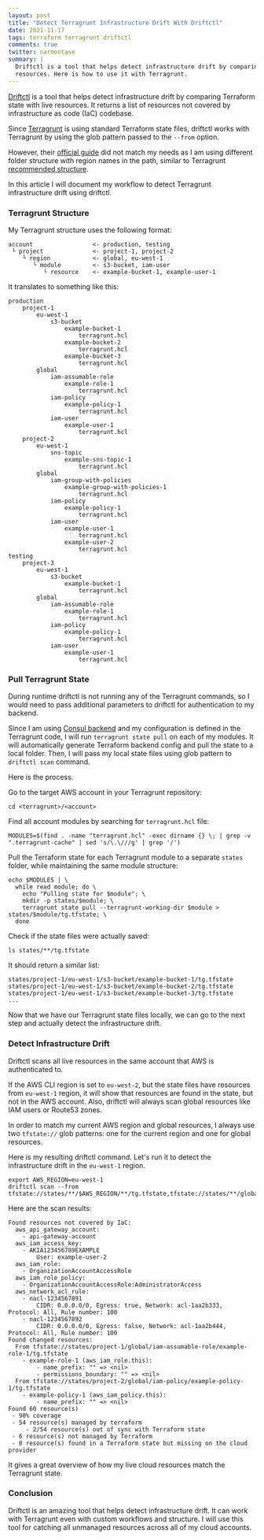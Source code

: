 ```yaml
---
layout: post
title: "Detect Terragrunt Infrastructure Drift With Driftctl"
date: 2021-11-17
tags: terraform terragrunt driftctl
comments: true
twitter: narmontase
summary: |
  Driftctl is a tool that helps detect infrastructure drift by comparing Terraform state with live
  resources. Here is how to use it with Terragrunt.
---
```


[Driftctl](https://github.com/cloudskiff/driftctl) is a tool that helps detect infrastructure
drift by comparing Terraform state with live resources.
It returns a list of resources not covered by infrastructure as code (IaC) codebase.

Since [Terragrunt](https://terragrunt.gruntwork.io/) is using standard Terraform state files,
driftctl works with Terragrunt by using the glob pattern passed to the `--from` option.

However, their [official guide](https://driftctl.com/how-to-use-driftctl-with-terragrunt/)
did not match my needs as I am using different folder structure with region names in the path,
similar to Terragrunt
[recommended structure](https://github.com/gruntwork-io/terragrunt-infrastructure-live-example).

In this article I will document my workflow to detect Terragrunt infrastructure drift using
driftctl.

### Terragrunt Structure
My Terragrunt structure uses the following format:
```
account                 <- production, testing
 └ project              <- project-1, project-2
    └ region            <- global, eu-west-1
       └ module         <- s3-bucket, iam-user
          └ resource    <- example-bucket-1, example-user-1
```

It translates to something like this:
```
production
    project-1
        eu-west-1
            s3-bucket
                example-bucket-1
                    terragrunt.hcl
                example-bucket-2
                    terragrunt.hcl
                example-bucket-3
                    terragrunt.hcl
        global
            iam-assumable-role
                example-role-1
                    terragrunt.hcl
            iam-policy
                example-policy-1
                    terragrunt.hcl
            iam-user
                example-user-1
                    terragrunt.hcl
    project-2
        eu-west-1
            sns-topic
                example-sns-topic-1
                    terragrunt.hcl
        global
            iam-group-with-policies
                example-group-with-policies-1
                    terragrunt.hcl
            iam-policy
                example-policy-1
                    terragrunt.hcl
            iam-user
                example-user-1
                    terragrunt.hcl
                example-user-2
                    terragrunt.hcl
testing
    project-3
        eu-west-1
            s3-bucket
                example-bucket-1
                    terragrunt.hcl
        global
            iam-assumable-role
                example-role-1
                    terragrunt.hcl
            iam-policy
                example-policy-1
                    terragrunt.hcl
            iam-user
                example-user-1
                    terragrunt.hcl
```

### Pull Terragrunt State
During runtime driftctl is not running any of the Terragrunt commands,
so I would need to pass additional parameters to driftctl for authentication to my backend.

Since I am using [Consul backend](/storing-terraform-state-in-consul) and my configuration is
defined in the Terragrunt code, I will run `terragrunt state pull` on each of my modules.
It will automatically generate Terraform backend config and pull the state to a local folder.
Then, I will pass my local state files using glob pattern to `driftctl scan` command.

Here is the process.

Go to the target AWS account in your Terragrunt repository:
```
cd <terragrunt>/<account>
```

Find all account modules by searching for `terragrunt.hcl` file:
```
MODULES=$(find . -name "terragrunt.hcl" -exec dirname {} \; | grep -v ".terragrunt-cache" | sed 's/\.\///g' | grep '/')
```

Pull the Terraform state for each Terragrunt module to a separate `states` folder,
while maintaining the same module structure:
```
echo $MODULES | \
  while read module; do \
    echo "Pulling state for $module"; \
    mkdir -p states/$module; \
    terragrunt state pull --terragrunt-working-dir $module > states/$module/tg.tfstate; \
  done
```

Check if the state files were actually saved:
```
ls states/**/tg.tfstate
```
It should return a similar list:
```
states/project-1/eu-west-1/s3-bucket/example-bucket-1/tg.tfstate
states/project-1/eu-west-1/s3-bucket/example-bucket-2/tg.tfstate
states/project-1/eu-west-1/s3-bucket/example-bucket-3/tg.tfstate
...
```

Now that we have our Terragrunt state files locally,
we can go to the next step and actually detect the infrastructure drift.

### Detect Infrastructure Drift
Driftctl scans all live resources in the same account that AWS is authenticated to.

If the AWS CLI region is set to `eu-west-2`, but the state files have resources from `eu-west-1`
region, it will show that resources are found in the state, but not in the AWS account.
Also, driftctl will always scan global resources like IAM users or Route53 zones.

In order to match my current AWS region and global resources,
I always use two `tfstate://` glob patterns:
one for the current region and one for global resources.

Here is my resulting driftctl command.
Let's run it to detect the infrastructure drift in the `eu-west-1` region.
```
export AWS_REGION=eu-west-1
driftctl scan --from tfstate://states/**/$AWS_REGION/**/tg.tfstate,tfstate://states/**/global/**/tg.tfstate
```

Here are the scan results:

```
Found resources not covered by IaC:
  aws_api_gateway_account:
    - api-gateway-account
  aws_iam_access_key:
    - AKIA123456789EXAMPLE
        User: example-user-2
  aws_iam_role:
    - OrganizationAccountAccessRole
  aws_iam_role_policy:
    - OrganizationAccountAccessRole:AdministratorAccess
  aws_network_acl_rule:
    - nacl-1234567891
        CIDR: 0.0.0.0/0, Egress: true, Network: acl-1aa2b333, Protocol: All, Rule number: 100
    - nacl-1234567892
        CIDR: 0.0.0.0/0, Egress: false, Network: acl-1aa2b444, Protocol: All, Rule number: 100
Found changed resources:
  From tfstate://states/project-1/global/iam-assumable-role/example-role-1/tg.tfstate
    - example-role-1 (aws_iam_role.this):
        - name_prefix: "" => <nil>
        - permissions_boundary: "" => <nil>
  From tfstate://states/project-2/global/iam-policy/example-policy-1/tg.tfstate
    - example-policy-1 (aws_iam_policy.this):
        - name_prefix: "" => <nil>
Found 60 resource(s)
 - 90% coverage
 - 54 resource(s) managed by terraform
     - 2/54 resource(s) out of sync with Terraform state
 - 6 resource(s) not managed by Terraform
 - 0 resource(s) found in a Terraform state but missing on the cloud provider
```

It gives a great overview of how my live cloud resources match the Terragrunt state.

### Conclusion
Driftctl is an amazing tool that helps detect infrastructure drift.
It can work with Terragrunt even with custom workflows and structure.
I will use this tool for catching all unmanaged resources across all of my cloud accounts.
